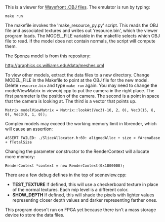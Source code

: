 This is a viewer for [Wavefront .OBJ files](http://en.wikipedia.org/wiki/Wavefront_.obj_file). 
The emulator is run by typing:

    make run

The makefile invokes the 'make_resource_py.py' script. This reads the OBJ file 
and associated textures and writes out 'resource.bin', which the viewer program
loads. The MODEL_FILE variable in the makefile selects which OBJ file to read. 
If the model does not contain normals, the script will compute them.

The Sponza model is from this repository:

http://graphics.cs.williams.edu/data/meshes.xml

To view other models, extract the data files to a new directory.  Change 
MODEL_FILE in the Makefile to point at the OBJ file for the new model. 
Delete `resource.bin` and type `make run` again. You may need to change the 
modelViewMatrix in viewobj.cpp to put the camera in the right place.
The first parameter is the position of the camera.  The second is a point in
space that the camera is looking at. The third is a vector that points up.

    Matrix modelViewMatrix = Matrix::lookAt(Vec3(-10, 2, 0), Vec3(15, 8, 0), Vec3(0, 1, 0));

Complex models may exceed the working memory limit in librender, which will 
cause an assertion:

    ASSERT FAILED: ./SliceAllocator.h:60: alignedAlloc + size < fArenaBase + fTotalSize

Changing the parameter constructor to the RenderContext will allocate more 
memory:

    RenderContext *context = new RenderContext(0x1000000);

There are a few debug defines in the top of sceneview.cpp:
- **TEST_TEXTURE** If defined, this will use a checkerboard texture in place 
of the normal textures. Each mip level is a different color. 
- **SHOW_DEPTH** If defined, this will shade the pixels with lighter values 
representing closer depth values and darker representing farther ones.

This program doesn't run on FPGA yet because there isn't a mass storage device 
to store the data files.